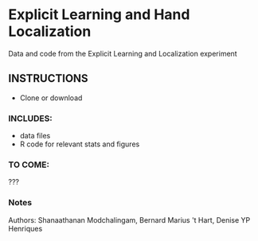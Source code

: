 # Explicit Learning and Hand Localization
Data and code from the Explicit Learning and Localization experiment

## INSTRUCTIONS
  + Clone or download

### INCLUDES:
* data files
* R code for relevant stats and figures

### TO COME:

???

### Notes

Authors: Shanaathanan Modchalingam, Bernard Marius 't Hart, Denise YP Henriques